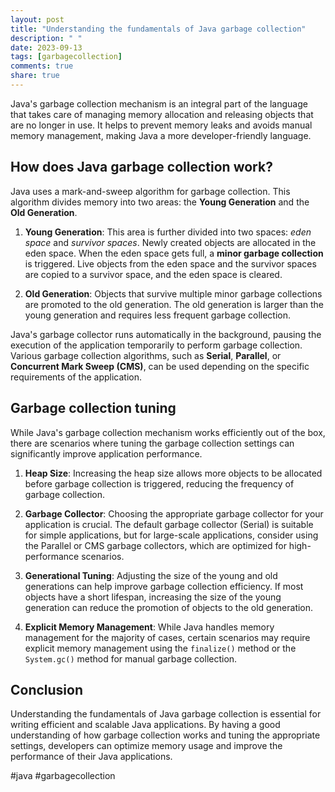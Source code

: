 ```yaml
---
layout: post
title: "Understanding the fundamentals of Java garbage collection"
description: " "
date: 2023-09-13
tags: [garbagecollection]
comments: true
share: true
---
```


Java's garbage collection mechanism is an integral part of the language that takes care of managing memory allocation and releasing objects that are no longer in use. It helps to prevent memory leaks and avoids manual memory management, making Java a more developer-friendly language.

## How does Java garbage collection work?

Java uses a mark-and-sweep algorithm for garbage collection. This algorithm divides memory into two areas: the **Young Generation** and the **Old Generation**.

1. **Young Generation**: This area is further divided into two spaces: *eden space* and *survivor spaces*. Newly created objects are allocated in the eden space. When the eden space gets full, a **minor garbage collection** is triggered. Live objects from the eden space and the survivor spaces are copied to a survivor space, and the eden space is cleared.

2. **Old Generation**: Objects that survive multiple minor garbage collections are promoted to the old generation. The old generation is larger than the young generation and requires less frequent garbage collection.

Java's garbage collector runs automatically in the background, pausing the execution of the application temporarily to perform garbage collection. Various garbage collection algorithms, such as **Serial**, **Parallel**, or **Concurrent Mark Sweep (CMS)**, can be used depending on the specific requirements of the application.

## Garbage collection tuning

While Java's garbage collection mechanism works efficiently out of the box, there are scenarios where tuning the garbage collection settings can significantly improve application performance.

1. **Heap Size**: Increasing the heap size allows more objects to be allocated before garbage collection is triggered, reducing the frequency of garbage collection.

2. **Garbage Collector**: Choosing the appropriate garbage collector for your application is crucial. The default garbage collector (Serial) is suitable for simple applications, but for large-scale applications, consider using the Parallel or CMS garbage collectors, which are optimized for high-performance scenarios.

3. **Generational Tuning**: Adjusting the size of the young and old generations can help improve garbage collection efficiency. If most objects have a short lifespan, increasing the size of the young generation can reduce the promotion of objects to the old generation.

4. **Explicit Memory Management**: While Java handles memory management for the majority of cases, certain scenarios may require explicit memory management using the `finalize()` method or the `System.gc()` method for manual garbage collection.

## Conclusion

Understanding the fundamentals of Java garbage collection is essential for writing efficient and scalable Java applications. By having a good understanding of how garbage collection works and tuning the appropriate settings, developers can optimize memory usage and improve the performance of their Java applications.

#java #garbagecollection